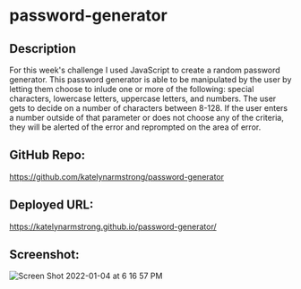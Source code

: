 # password-generator

## Description
For this week's challenge I used JavaScript to create a random password generator. This password generator is able to be manipulated by the user by letting them choose to inlude one or more of the following: special characters, lowercase letters, uppercase letters, and numbers. The user gets to decide on a number of characters between 8-128. If the user enters a number outside of that parameter or does not choose any of the criteria, they will be alerted of the error and reprompted on the area of error. 

## GitHub Repo:
https://github.com/katelynarmstrong/password-generator

## Deployed URL:
https://katelynarmstrong.github.io/password-generator/

## Screenshot:
![Screen Shot 2022-01-04 at 6 16 57 PM](https://user-images.githubusercontent.com/93275108/148141706-074b7351-91cf-40b1-91b0-3b9bf344d56c.png)